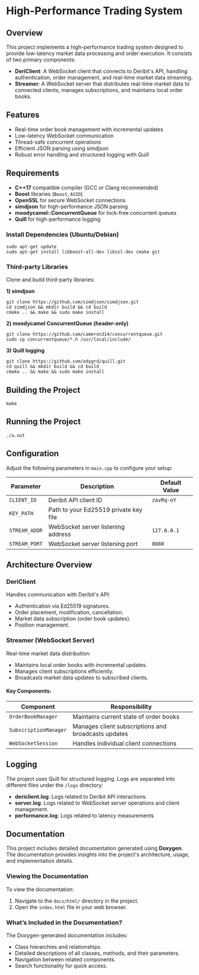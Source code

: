 # High-Performance Trading System

## Overview

This project implements a high-performance trading system designed to provide low-latency market data processing and order execution. It consists of two primary components:

- **DeriClient**: A WebSocket client that connects to Deribit's API, handling authentication, order management, and real-time market data streaming.
- **Streamer**: A WebSocket server that distributes real-time market data to connected clients, manages subscriptions, and maintains local order books.

## Features

- Real-time order book management with incremental updates
- Low-latency WebSocket communication
- Thread-safe concurrent operations
- Efficient JSON parsing using simdjson
- Robust error handling and structured logging with Quill

## Requirements

- **C++17** compatible compiler (GCC or Clang recommended)
- **Boost** libraries (`Beast`, `ASIO`)
- **OpenSSL** for secure WebSocket connections
- **simdjson** for high-performance JSON parsing
- **moodycamel::ConcurrentQueue** for lock-free concurrent queues
- **Quill** for high-performance logging

### Install Dependencies (Ubuntu/Debian)

```
sudo apt-get update 
sudo apt-get install libboost-all-dev libssl-dev cmake git
```

### Third-party Libraries

Clone and build third-party libraries:

**1) simdjson**

```
git clone https://github.com/simdjson/simdjson.git
cd simdjson && mkdir build && cd build
cmake .. && make && sudo make install
```
**2) moodycamel ConcurrentQueue (header-only)**

```
git clone https://github.com/cameron314/concurrentqueue.git
sudo cp concurrentqueue/*.h /usr/local/include/

```

**3) Quill logging**

```
git clone https://github.com/odygrd/quill.git
cd quill && mkdir build && cd build
cmake .. && make && sudo make install

```


## Building the Project

```
make
```


## Running the Project

```
./a.out
```


## Configuration

Adjust the following parameters in `main.cpp` to configure your setup:

| Parameter     | Description                            | Default Value          |
|---------------|----------------------------------------|------------------------|
| `CLIENT_ID`   | Deribit API client ID                  | `zavRq-oY`|
| `KEY_PATH`    | Path to your Ed25519 private key file  |  |
| `STREAM_ADDR` | WebSocket server listening address     | `127.0.0.1`            |
| `STREAM_PORT` | WebSocket server listening port        | `8080`                 |


## Architecture Overview

### DeriClient

Handles communication with Deribit's API:

- Authentication via Ed25519 signatures.
- Order placement, modification, cancellation.
- Market data subscription (order book updates).
- Position management.

### Streamer (WebSocket Server)

Real-time market data distribution:

- Maintains local order books with incremental updates.
- Manages client subscriptions efficiently.
- Broadcasts market data updates to subscribed clients.

#### Key Components:

| Component            | Responsibility                                                     |
|----------------------|--------------------------------------------------------------------|
| `OrderBookManager`   | Maintains current state of order books                             |
| `SubscriptionManager`| Manages client subscriptions and broadcasts updates                |
| `WebSocketSession`   | Handles individual client connections                              |

## Logging

The project uses Quill for structured logging. Logs are separated into different files under the `/logs` directory:

- **dericlient.log**: Logs related to Deribit API interactions.
- **server.log**: Logs related to WebSocket server operations and client management.
- **performance.log**: Logs related to latency measurements

## Documentation

This project includes detailed documentation generated using **Doxygen**. The documentation provides insights into the project's architecture, usage, and implementation details.

### Viewing the Documentation

To view the documentation:

1. Navigate to the `docs/html/` directory in the project.
2. Open the `index.html` file in your web browser.


### What’s Included in the Documentation?

The Doxygen-generated documentation includes:
- Class hierarchies and relationships.
- Detailed descriptions of all classes, methods, and their parameters.
- Navigation between related components.
- Search functionality for quick access.














